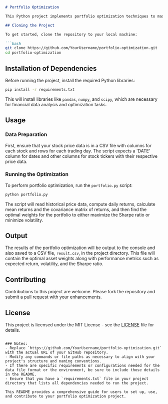 
```markdown
# Portfolio Optimization

This Python project implements portfolio optimization techniques to maximize the Sharpe ratio and minimize volatility using historical stock price data.

## Cloning the Project

To get started, clone the repository to your local machine:

```bash
git clone https://github.com/YourUsername/portfolio-optimization.git
cd portfolio-optimization
```

## Installation of Dependencies

Before running the project, install the required Python libraries:

```bash
pip install -r requirements.txt
```

This will install libraries like `pandas`, `numpy`, and `scipy`, which are necessary for financial data analysis and optimization tasks.

## Usage

### Data Preparation

First, ensure that your stock price data is in a CSV file with columns for each stock and rows for each trading day. The script expects a 'DATE' column for dates and other columns for stock tickers with their respective price data.

### Running the Optimization

To perform portfolio optimization, run the `portfolio.py` script:

```bash
python portfolio.py
```

The script will read historical price data, compute daily returns, calculate mean returns and the covariance matrix of returns, and then find the optimal weights for the portfolio to either maximize the Sharpe ratio or minimize volatility.

## Output

The results of the portfolio optimization will be output to the console and also saved to a CSV file, `result.csv`, in the project directory. This file will contain the optimal asset weights along with performance metrics such as expected return, volatility, and the Sharpe ratio.

## Contributing

Contributions to this project are welcome. Please fork the repository and submit a pull request with your enhancements.

## License

This project is licensed under the MIT License - see the [LICENSE](LICENSE) file for details.
```

### Notes:
- Replace `https://github.com/YourUsername/portfolio-optimization.git` with the actual URL of your GitHub repository.
- Modify any commands or file paths as necessary to align with your project's structure and naming conventions.
- If there are specific requirements or configurations needed for the data file format or the environment, be sure to include those details in the README.
- Ensure that you have a `requirements.txt` file in your project directory that lists all dependencies needed to run the project.

This README provides a comprehensive guide for users to set up, use, and contribute to your portfolio optimization project.
